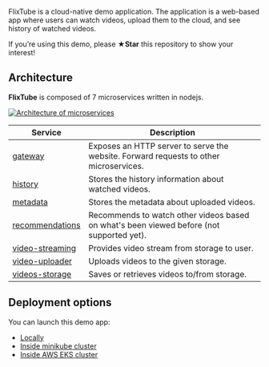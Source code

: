 FlixTube is a cloud-native demo application. The application is a web-based app where users can watch videos, upload them to the cloud, and see history of watched videos.

If you’re using this demo, please **★Star** this repository to show your interest!

## Architecture

**FlixTube** is composed of 7 microservices written in nodejs.

[![Architecture of
microservices](/docs/img/architecture-diagram.png)](/docs/img/architecture-diagram.png)


| Service                                              | Description                                                                                 |
| ---------------------------------------------------- | ------------------------------------------------------------------------------------------- |
| [gateway](/services/gateway)                         | Exposes an HTTP server to serve the website. Forward requests to other microservices.       |
| [history](/services/history)                         | Stores the history information about watched videos.                                        |
| [metadata](/services/metadata)                       | Stores the metadata about uploaded videos.                                                  |
| [recommendations](/services/recommendations)         | Recommends to watch other videos based on what's been viewed before (not supported yet).    |
| [video-streaming](/services/video-streaming)         | Provides video stream from storage to user.                                                 |
| [video-uploader](/services/video-uploader)           | Uploads videos to the given storage.                                                        |
| [videos-storage](/services/videos-storage)           | Saves or retrieves videos to/from storage.                                                  |

## Deployment options

You can launch this demo app:

* [Locally](/docs/local-launch-guide.md)
* [Inside minikube cluster](/docs/minikube-launch-guide.md)
* [Inside AWS EKS cluster](/docs/aws-eks-launch-guide.md)